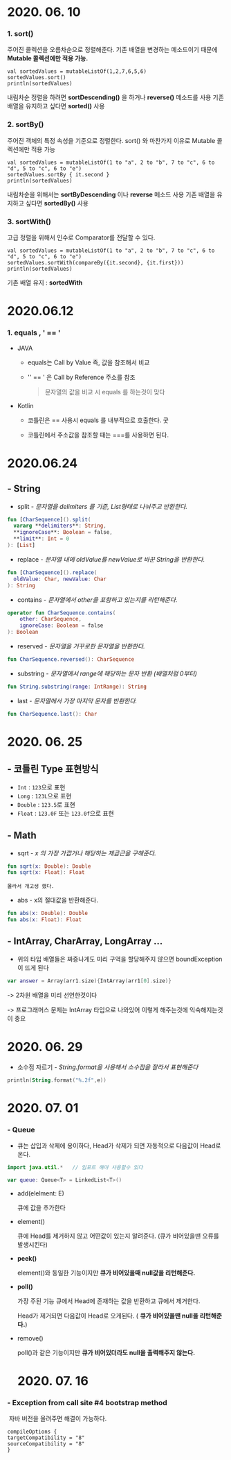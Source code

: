 # 2020. 06. 10

### 1. sort()

주어진 콜렉션을 오름차순으로 정렬해준다. 기존 배열을 변경하는 메소드이기 때문에 **Mutable 콜렉션에만 적용 가능.**

```
val sortedValues = mutableListOf(1,2,7,6,5,6)
sortedValues.sort()
println(sortedValues)
```

내림차순 정렬을 하려면 **sortDescending()** 을 하거나 **reverse()** 메소드를 사용
기존 배열을 유지하고 싶다면 **sorted()** 사용

### 2. sortBy()

주어진 객체의 특정 속성을 기준으로 정렬한다. sort() 와 마찬가지 이유로 Mutable 콜렉션에만 적용 가능

```
val sortedValues = mutableListOf(1 to "a", 2 to "b", 7 to "c", 6 to "d", 5 to "c", 6 to "e")
sortedValues.sortBy { it.second }
println(sortedValues)
```

내림차순을 위해서는 **sortByDescending** 이나 **reverse** 메소드 사용
기존 배열을 유지하고 싶다면 **sortedBy()** 사용

### 3. sortWith()

고급 정렬을 위해서 인수로 Comparator를 전달할 수 있다.

```
val sortedValues = mutableListOf(1 to "a", 2 to "b", 7 to "c", 6 to "d", 5 to "c", 6 to "e")
sortedValues.sortWith(compareBy({it.second}, {it.first}))
println(sortedValues)
```

기존 배열 유지 : **sortedWith**


# 2020.06.12

### 1.  equals , ' == '

- JAVA

  - equals는 Call by Value 즉, 값을 참조해서 비교

  - '' == ' 은 Call by Reference 주소를 참조 

    > 문자열의 값을 비교 시 equals 를 하는것이 맞다
    >
    > 

- Kotlin

  - 코틀린은 == 사용시 equals 를 내부적으로 호출한다.  굿

  - 코틀린에서 주소값을 참조할 때는 ===를 사용하면 된다.
  
  



# 2020.06.24

## - String 

- split - *문자열을 delimiters 를 기준, List형태로 나눠주고 반환한다.*

```kotlin
fun [CharSequence]().split(
  vararg **delimiters**: String,
  **ignoreCase**: Boolean = false,
  **limit**: Int = 0
): [List]
```



- replace - *문자열 내에 oldValue를 newValue로 바꾼 String을 반환한다.*

```kotlin
fun [CharSequence]().replace(
  oldValue: Char, newValue: Char
): String
```



- contains - *문자열에서 other을 포함하고 있는지를 리턴해준다.*

```kotlin
operator fun CharSequence.contains(
    other: CharSequence,
    ignoreCase: Boolean = false
): Boolean
```



- reserved - *문자열을 거꾸로한 문자열을 반환한다.*

```kotlin
fun CharSequence.reversed(): CharSequence
```



- substring - *문자열에서  range에 해당하는 문자 반환 (배열처럼 0부터)* 

```kotlin
fun String.substring(range: IntRange): String
```



- last - *문자열에서 가장 마지막 문자를 반환한다.*

```kotlin
fun CharSequence.last(): Char
```

# 2020. 06. 25

## - 코틀린 Type 표현방식

- `Int` : `123`으로 표현
- `Long` : `123L`으로 표현
- `Double` : `123.5`로 표현
- `Float` : `123.0F` 또는 `123.0f`으로 표현



##  - Math

- sqrt - *x 의 가장 가깝거나 해당하는 제곱근을 구해준다.* 

```kotlin
fun sqrt(x: Double): Double
fun sqrt(x: Float): Float
```

`몰라서 개고생 했다.`



- abs - x의 절대값을 반환해준다.

```kotlin
fun abs(x: Double): Double
fun abs(x: Float): Float
```


## - IntArray, CharArray, LongArray ...

- 위의 타입 배열들은 짜증나게도 미리 구역을 할당해주지 않으면 boundException이 뜨게 된다

```kotlin
var answer = Array(arr1.size){IntArray(arr1[0].size)}
```

-> 2차원 배열을 미리 선언한것이다

-> 프로그래머스 문제는 IntArray 타입으로 나와있어 이렇게 해주는것에 익숙해지는것이 중요



# 2020. 06. 29



- 소수점 자르기 - *String.format을 사용해서 소수점을 잘라서 표현해준다*

```kotlin
println(String.format("%.2f",e))
```

# 2020. 07. 01

### - Queue

- 큐는 삽입과 삭제에 용이하다, Head가 삭제가 되면 자동적으로 다음값이 Head로  온다.

```kotlin
import java.util.*   // 임포트 해야 사용할수 있다

var queue: Queue<T> = LinkedList<T>()
```

- add(elelment: E)

  큐에 값을 추가한다

- element()

  큐에 Head를 제거하지 않고 어떤값이 있는지 알려준다. (큐가 비어있을땐 오류를 발생시킨다)

- **peek()**

  element()와 동일한 기능이지만 **큐가 비어있을때 null값을 리턴해준다.**

- **poll()**

  가장 주된 기능 큐에서 Head에 존재하는 값을 반환하고 큐에서 제거한다.

  Head가 제거되면 다음값이 Head로 오게된다. ( **큐가 비어있을땐 null을 리턴해준다.**) 

- remove()

  poll()과 같은 기능이지만 **큐가 비어있더라도 null을 출력해주지 않는다.**
  
  
  
  
  # 2020. 07. 16

### - Exception from call site #4 bootstrap method

​	자바 버전을 올려주면 해결이 가능하다.

```
compileOptions {
targetCompatibility = "8"
sourceCompatibility = "8"
}
```


